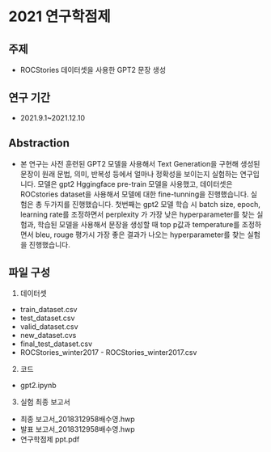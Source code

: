 # 2021 연구학점제  
## 주제  
- ROCStories 데이터셋을 사용한 GPT2 문장 생성  

## 연구 기간  
- 2021.9.1~2021.12.10  

## Abstraction  
- 본 연구는 사전 훈련된 GPT2 모델을 사용해서 Text Generation을 구현해 생성된 문장이 원래 문법, 의미, 반복성 등에서 얼마나 정확성을 보이는지 실험하는 연구입니다. 모델은 gpt2 Hggingface pre-train 모델을 사용했고, 데이터셋은 ROCstories dataset을 사용해서 모델에 대한 fine-tunning을 진행했습니다. 실험은 총 두가지를 진행했습니다. 첫번째는 gpt2 모델 학습 시 batch size, epoch, learning rate를 조정하면서 perplexity 가 가장 낮은 hyperparameter를 찾는 실험과, 학습된 모델을 사용해서 문장을 생성할 때 top p값과 temperature를 조정하면서 bleu, rouge 평가시 가장 좋은 결과가 나오는 hyperparameter를 찾는 실험을 진행했습니다.  

## 파일 구성  
1. 데이터셋  
  - train_dataset.csv  
  - test_dataset.csv  
  - valid_dataset.csv  
  - new_dataset.cvs  
  - final_test_dataset.csv  
  - ROCStories_winter2017 - ROCStories_winter2017.csv  
2. 코드  
  - gpt2.ipynb  
3. 실험 최종 보고서  
  - 최종 보고서_2018312958배수영.hwp  
  - 발표 보고서_2018312958배수영.hwp  
  - 연구학점제 ppt.pdf  

